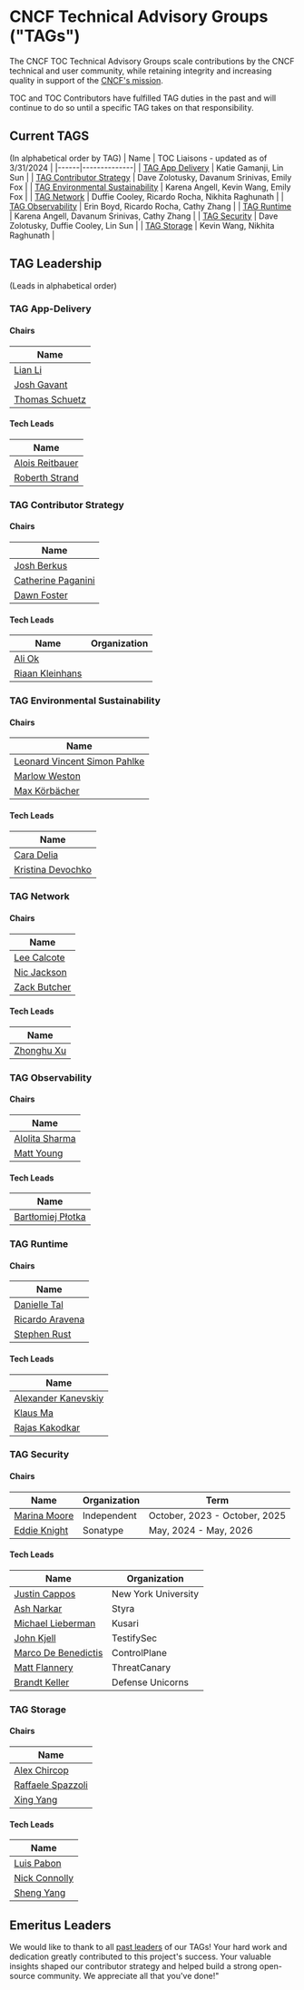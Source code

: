 # CNCF Technical Advisory Groups ("TAGs")

The CNCF TOC Technical Advisory Groups scale contributions by the CNCF
technical and user community, while retaining integrity and increasing quality
in support of the [CNCF's mission](https://github.com/cncf/foundation/blob/master/charter.md#1-mission-of-the-cloud-native-computing-foundation).

TOC and TOC Contributors have fulfilled TAG duties in the past and will continue to do so until a specific TAG takes on that responsibility.

## Current TAGS
(In alphabetical order by TAG)
| Name | TOC Liaisons - updated as of 3/31/2024 |
|------|--------------| 
| [TAG App Delivery](https://github.com/cncf/tag-app-delivery) | Katie Gamanji, Lin Sun |
| [TAG Contributor Strategy](https://github.com/cncf/tag-contributor-strategy) |  Dave Zolotusky, Davanum Srinivas, Emily Fox |
| [TAG Environmental Sustainability](https://github.com/cncf/tag-env-sustainability/) | Karena Angell, Kevin Wang, Emily Fox |
| [TAG Network](https://github.com/cncf/tag-network) | Duffie Cooley, Ricardo Rocha, Nikhita Raghunath |
| [TAG Observability](https://github.com/cncf/tag-observability) | Erin Boyd, Ricardo Rocha,  Cathy Zhang |
| [TAG Runtime](https://github.com/cncf/tag-runtime) | Karena Angell, Davanum Srinivas, Cathy Zhang |
| [TAG Security](https://github.com/cncf/tag-security) |  Dave Zolotusky, Duffie Cooley, Lin Sun |
| [TAG Storage](https://github.com/cncf/tag-storage) | Kevin Wang, Nikhita Raghunath |

## TAG Leadership

(Leads in alphabetical order)
<!-- initial refactor update adding chairs and leads form each TAG repo README - Riaan - Dec 2023 -->

### TAG App-Delivery
#### Chairs
| Name                  |
|-----------------------|
| [Lian Li](https://github.com/lianmakesthings) |
| [Josh Gavant](https://github.com/joshgav)     |
| [Thomas Schuetz](https://github.com/thschue)  |

#### Tech Leads

| Name                  | 
|-----------------------|
| [Alois Reitbauer](https://github.com/AloisReitbauer)  |
| [Roberth Strand](https://github.com/roberthstrand)    |


### TAG Contributor Strategy
#### Chairs
| Name                  |
|-----------------------|
| [Josh Berkus](https://github.com/jberkus)         |
| [Catherine Paganini](https://github.com/CathPag)  |
| [Dawn Foster](https://github.com/geekygirldawn)   |

#### Tech Leads

| Name                  | Organization           | 
|-----------------------|------------------------|
| [Ali Ok](https://github.com/aliok)            |
| [Riaan Kleinhans](https://github.com/Riaankl) |

  
### TAG Environmental Sustainability
#### Chairs
| Name                  |
|-----------------------|
| [Leonard Vincent Simon Pahlke](https://github.com/leonardpahlke)  |
| [Marlow Weston](https://github.com/catblade)                      |
| [Max Körbächer](https://github.com/mkorbi)                        |

#### Tech Leads

| Name                  |
|-----------------------|
| [Cara Delia](https://github.com/caradelia)                |
| [Kristina Devochko](https://github.com/guidemetothemoon)  |


### TAG Network
#### Chairs
| Name                  |
|-----------------------|
| [Lee Calcote](https://github.com/leecalcote)      |
| [Nic Jackson](https://github.com/nicholasjackson) |
| [Zack Butcher](https://github.com/ZackButcher)    |
#### Tech Leads

| Name                  | 
|-----------------------|
| [Zhonghu Xu](https://github.com/hzxuzhonghu)  |


### TAG Observability
#### Chairs
| Name                  |
|-----------------------|
| [Alolita Sharma](https://github.com/alolita)  |
| [Matt Young](https://github.com/halcyondude)  |

#### Tech Leads

| Name                  |
|-----------------------|
| [Bartłomiej Płotka](https://github.com/bwplotka)|


### TAG Runtime 
#### Chairs
| Name                  |
|-----------------------|
| [Danielle Tal](https://github.com/miao0miao)      |
| [Ricardo Aravena](https://github.com/raravena80)  |
| [Stephen Rust](https://github.com/srust)          |

#### Tech Leads

| Name                  |
|-----------------------|
| [Alexander Kanevskiy](https://github.com/kad)         |
| [Klaus Ma](https://github.com/k82cn)                  |
| [Rajas Kakodkar](https://github.com/rajaskakodkar)    |
 

### TAG Security
#### Chairs
| Name                  | Organization            | Term                |
|-----------------------|------------------------|---------------------|
| [Marina Moore](https://github.com/mnm678)          | Independent                  | October, 2023 - October, 2025 | 
| [Eddie Knight](https://github.com/eddie-knight)          | Sonatype               | May, 2024 - May, 2026 | @ |

#### Tech Leads

| Name                  | Organization           | 
|-----------------------|------------------------|
| [Justin Cappos](https://github.com/JustinCappos)       | New York University    |
| [Ash Narkar](https://github.com/ashutosh-narkar)       | Styra                  |
| [Michael Lieberman](https://github.com/mlieberman85)   | Kusari                 | 
| [John Kjell](https://github.com/kjell)                 | TestifySec             | 
| [Marco De Benedictis](https://github.com/mrcdb)        | ControlPlane           |
| [Matt Flannery](https://github.commatthewflannery)     | ThreatCanary           |
| [Brandt Keller](https://github.com/brandtkeller)       | Defense Unicorns       |

### TAG Storage 
#### Chairs
| Name                  |
|-----------------------|
| [Alex Chircop](https://github.com/chira001)               |
| [Raffaele Spazzoli](https://github.com/raffaelespazzoli)  |
| [Xing Yang](https://github.com/xing-yang)                 |

#### Tech Leads

| Name                  |
|-----------------------|
| [Luis Pabon](https://github.com/lpabon)       |
| [Nick Connolly](https://github.com/nconnolly1)|
| [Sheng Yang](https://github.com/yasker)       |


## Emeritus Leaders

We would like to thank to all [past leaders](emeritus_leaders.md) of our TAGs! Your hard work and dedication greatly contributed to this project's success. Your valuable insights shaped our contributor strategy and helped build a strong open-source community. We appreciate all that you've done!"
